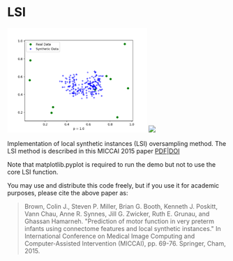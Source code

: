 # LSI
<img src="lsi.gif" width="320" /> <img src="lsi_saddle.gif" width="320" />

Implementation of local synthetic instances (LSI) oversampling method. The LSI method is described in this MICCAI 2015 paper [PDF](http://www.sfu.ca/~cjbrown/pdfs/miccai2015a.pdf)|[DOI](https://doi.org/10.1007/978-3-319-24553-9_9)

Note that matplotlib.pyplot is required to run the demo but not to use the core LSI function.

You may use and distribute this code freely, but if you use it for academic purposes, please cite the above paper as:

> Brown, Colin J., Steven P. Miller, Brian G. Booth, Kenneth J. Poskitt, Vann Chau, Anne R. Synnes, Jill G. Zwicker, Ruth E. Grunau, and Ghassan Hamarneh. "Prediction of motor function in very preterm infants using connectome features and local synthetic instances." In International Conference on Medical Image Computing and Computer-Assisted Intervention (MICCAI), pp. 69-76. Springer, Cham, 2015.
